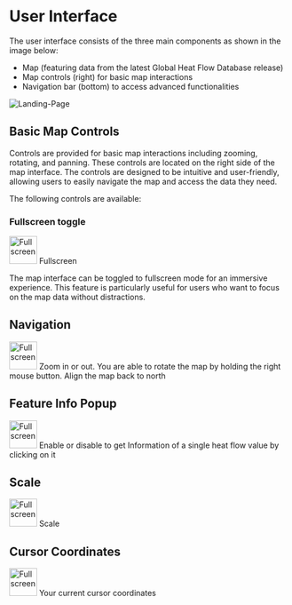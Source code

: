 # User Interface

The user interface consists of the three main components as shown in the image below:

- Map (featuring data from the latest Global Heat Flow Database release)
- Map controls (right) for basic map interactions
- Navigation bar (bottom) to access advanced functionalities

![Landing-Page](/_static/_mapping/mapping-landing-page.PNG)

## Basic Map Controls

Controls are provided for basic map interactions including zooming, rotating, and panning. These controls are located on the right side of the map interface. The controls are designed to be intuitive and user-friendly, allowing users to easily navigate the map and access the data they need.

The following controls are available:

### Fullscreen toggle

<img src="/_static/_mapping/fullscreen.PNG" alt="Fullscreen" width="50px"/> Fullscreen

The map interface can be toggled to fullscreen mode for an immersive experience. This feature is particularly useful for users who want to focus on the map data without distractions.


## Navigation
<img src="/_static/_mapping/zoom-in-out-rotate.PNG" alt="Fullscreen" width="50px"/> Zoom in or out. You are able to rotate the map by holding the right mouse button. Align the map back to north

## Feature Info Popup

<img src="/_static/_mapping/point-info-popup.PNG" alt="Fullscreen" width="50px"/> Enable or disable to get Information of a single heat flow value by clicking on it

## Scale

<img src="/_static/_mapping/scale.PNG" alt="Fullscreen" height="50px"/> Scale

## Cursor Coordinates

<img src="/_static/_mapping/cursor-coordinates.PNG" alt="Fullscreen" height="50px"/> Your current cursor coordinates